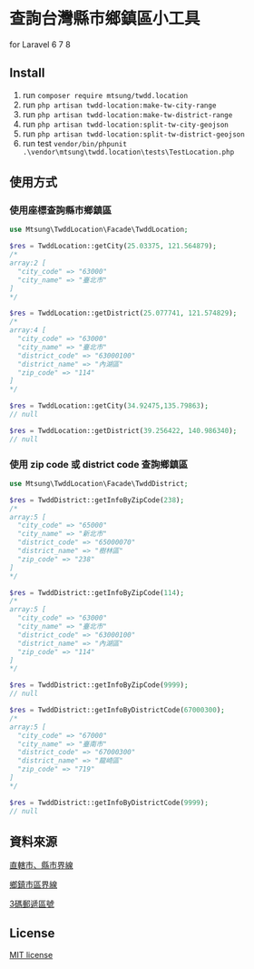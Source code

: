 # 查詢台灣縣市鄉鎮區小工具

for Laravel 6 7 8

## Install

1. run `composer require mtsung/twdd.location`
2. run `php artisan twdd-location:make-tw-city-range`
3. run `php artisan twdd-location:make-tw-district-range`
4. run `php artisan twdd-location:split-tw-city-geojson`
5. run `php artisan twdd-location:split-tw-district-geojson`
6. run test `vendor/bin/phpunit .\vendor\mtsung\twdd.location\tests\TestLocation.php`

## 使用方式

### 使用座標查詢縣市鄉鎮區

```php
use Mtsung\TwddLocation\Facade\TwddLocation;

$res = TwddLocation::getCity(25.03375, 121.564879);
/*
array:2 [
  "city_code" => "63000"
  "city_name" => "臺北市"
]
*/

$res = TwddLocation::getDistrict(25.077741, 121.574829);
/*
array:4 [
  "city_code" => "63000"
  "city_name" => "臺北市"
  "district_code" => "63000100"
  "district_name" => "內湖區"
  "zip_code" => "114"
]
*/

$res = TwddLocation::getCity(34.92475,135.79863);
// null

$res = TwddLocation::getDistrict(39.256422, 140.986340);
// null
```

### 使用 zip code 或 district code 查詢鄉鎮區
```php
use Mtsung\TwddLocation\Facade\TwddDistrict;

$res = TwddDistrict::getInfoByZipCode(238);
/*
array:5 [
  "city_code" => "65000"
  "city_name" => "新北市"
  "district_code" => "65000070"
  "district_name" => "樹林區"
  "zip_code" => "238"
]
*/

$res = TwddDistrict::getInfoByZipCode(114);
/*
array:5 [
  "city_code" => "63000"
  "city_name" => "臺北市"
  "district_code" => "63000100"
  "district_name" => "內湖區"
  "zip_code" => "114"
]
*/

$res = TwddDistrict::getInfoByZipCode(9999);
// null

$res = TwddDistrict::getInfoByDistrictCode(67000300);
/*
array:5 [
  "city_code" => "67000"
  "city_name" => "臺南市"
  "district_code" => "67000300"
  "district_name" => "龍崎區"
  "zip_code" => "719"
]
*/

$res = TwddDistrict::getInfoByDistrictCode(9999);
// null

```

## 資料來源
[直轄市、縣市界線](https://data.gov.tw/dataset/7442)

[鄉鎮市區界線](https://data.gov.tw/dataset/7441)

[3碼郵遞區號](https://data.gov.tw/dataset/37759)

## License
[MIT license](https://opensource.org/licenses/MIT)